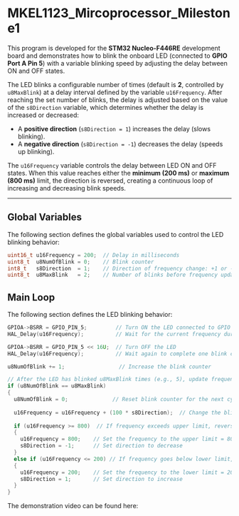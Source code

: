 # MKEL1123_Mircoprocessor_Milestone1

This program is developed for the **STM32 Nucleo-F446RE** development board and demonstrates how to blink the onboard LED (connected to **GPIO Port A Pin 5**) with a variable blinking speed by adjusting the delay between ON and OFF states.
  
The LED blinks a configurable number of times (default is **2**, controlled by `u8MaxBlink`) at a delay interval defined by the variable `u16Frequency`. After reaching the set number of blinks, the delay is adjusted based on the value of the `s8Direction` variable, which determines whether the delay is increased or decreased:

- A **positive direction** (`s8Direction = 1`) increases the delay (slows blinking).
- A **negative direction** (`s8Direction = -1`) decreases the delay (speeds up blinking).

The `u16Frequency` variable controls the delay between LED ON and OFF states. When this value reaches either the **minimum (200 ms)** or **maximum (800 ms)** limit, the direction is reversed, creating a continuous loop of increasing and decreasing blink speeds.

---

##  Global Variables

The following section defines the global variables used to control the LED blinking behavior:

```c
uint16_t u16Frequency = 200;  // Delay in milliseconds
uint8_t  u8NumOfBlink = 0;    // Blink counter
int8_t   s8Direction  = 1;    // Direction of frequency change: +1 or -1
uint8_t  u8MaxBlink   = 2;    // Number of blinks before frequency update
```
##  Main Loop 

The following section defines the LED blinking behavior:

```c
GPIOA->BSRR = GPIO_PIN_5;         // Turn ON the LED connected to GPIO Port APin 5  
HAL_Delay(u16Frequency);          // Wait for the current frequency duration  

GPIOA->BSRR = GPIO_PIN_5 << 16U;  // Turn OFF the LED  
HAL_Delay(u16Frequency);          // Wait again to complete one blink cycle  

u8NumOfBlink += 1;                 // Increase the blink counter  

// After the LED has blinked u8MaxBlink times (e.g., 5), update frequency  
if (u8NumOfBlink == u8MaxBlink)  
{  
  u8NumOfBlink = 0;              // Reset blink counter for the next cycle  
  
  u16Frequency = u16Frequency + (100 * s8Direction);  // Change the blinking frequency based on direction  
  
  if (u16Frequency >= 800)  // If frequency exceeds upper limit, reverse direction to start decreasing  
  {  
    u16Frequency = 800;    // Set the frequency to the upper limit = 800  
    s8Direction = -1;      // Set direction to decrease  
  }  
  else if (u16Frequency <= 200) // If frequency goes below lower limit, reverse direction to start increasing  
  {  
    u16Frequency = 200;    // Set the frequency to the lower limit = 200  
    s8Direction = 1;       // Set direction to increase  
  }  
}  
```

The demonstration video can be found here:   
